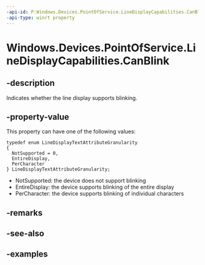 ```yaml
---
-api-id: P:Windows.Devices.PointOfService.LineDisplayCapabilities.CanBlink
-api-type: winrt property
---
```


<!-- Property syntax.
public LineDisplayTextAttributeGranularity CanBlink { get; }
-->

# Windows.Devices.PointOfService.LineDisplayCapabilities.CanBlink

## -description
Indicates whether the line display supports blinking.

## -property-value
This property can have one of the following values:

```CSharp
typedef enum LineDisplayTextAttributeGranularity
{
  NotSupported = 0,
  EntireDisplay,
  PerCharacter
} LineDisplayTextAttributeGranularity;
```

+ NotSupported: the device does not support blinking
+ EntireDisplay: the device supports blinking of the entire display
+ PerCharacter: the device supports blinking of individual characters

## -remarks

## -see-also

## -examples
